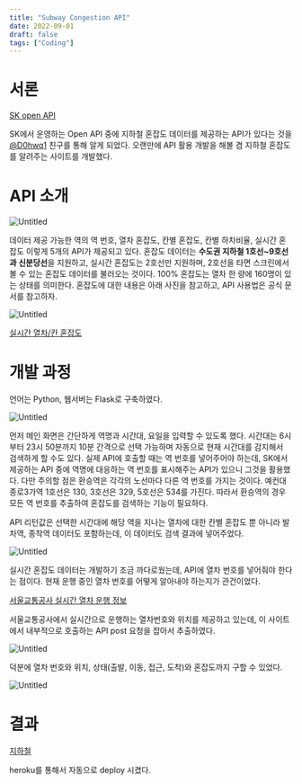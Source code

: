 ```yaml
---
title: "Subway Congestion API"
date: 2022-09-01
draft: false
tags: ["Coding"]
---
```


# 서론

[SK open API](https://openapi.sk.com/API/detail?svcSeq=54)

SK에서 운영하는 Open API 중에 지하철 혼잡도 데이터를 제공하는 API가 있다는 것을 [@D0hwq1](https://github.com/d0hwq1) 친구를 통해 알게 되었다. 오랜만에 API 활용 개발을 해볼 겸 지하철 혼잡도를 알려주는 사이트를 개발했다.

# API 소개

![Untitled](/img/subway-congestion-api/1.png)

데이터 제공 가능한 역의 역 번호, 열차 혼잡도, 칸별 혼잡도, 칸별 하차비율, 실시간 혼잡도 이렇게 5개의 API가 제공되고 있다. 혼잡도 데이터는 **수도권 지하철 1호선~9호선과 신분당선**을 지원하고, 실시간 혼잡도는 2호선만 지원하며, 2호선을 타면 스크린에서 볼 수 있는 혼잡도 데이터를 불러오는 것이다. 100% 혼잡도는 열차 한 량에 160명이 있는 상태를 의미한다. 혼잡도에 대한 내용은 아래 사진을 참고하고, API 사용법은 공식 문서를 참고하자.

![Untitled](/img/subway-congestion-api/2.png)

[실시간 열차/칸 혼잡도](https://skopenapi.readme.io/reference/%EC%8B%A4%EC%8B%9C%EA%B0%84-%EC%97%B4%EC%B0%A8%EC%B9%B8-%ED%98%BC%EC%9E%A1%EB%8F%84)

# 개발 과정

언어는 Python, 웹서버는 Flask로 구축하였다.

![Untitled](/img/subway-congestion-api/3.png)

먼저 메인 화면은 간단하게 역명과 시간대, 요일을 입력할 수 있도록 했다. 시간대는 6시부터 23시 50분까지 10분 간격으로 선택 가능하며 자동으로 현재 시간대를 감지해서 검색하게 할 수도 있다. 실제 API에 호출할 때는 역 번호를 넣어주어야 하는데, SK에서 제공하는 API 중에 역명에 대응하는 역 번호를 표시해주는 API가 있으니 그것을 활용했다. 다만 주의할 점은 환승역은 각각의 노선마다 다른 역 번호를 가지는 것이다. 예컨대 종로3가역 1호선은 130, 3호선은 329, 5호선은 534를 가진다. 따라서 환승역의 경우 모든 역 번호를 추출하여 혼잡도를 검색하는 기능이 필요하다.

API 리턴값은 선택한 시간대에 해당 역을 지나는 열차에 대한 칸별 혼잡도 뿐 아니라 발차역, 종착역 데이터도 포함하는데, 이 데이터도 검색 결과에 넣어주었다.

![Untitled](/img/subway-congestion-api/4.png)

실시간 혼잡도 데이터는 개발하기 조금 까다로웠는데, API에 열차 번호를 넣어줘야 한다는 점이다. 현재 운행 중인 열차 번호를 어떻게 알아내야 하는지가 관건이었다. 

[서울교통공사 실시간 열차 운행 정보](https://smapp.seoulmetro.co.kr:58443/traininfo/traininfoUserView.do)

서울교통공사에서 실시간으로 운행하는 열차번호와 위치를 제공하고 있는데, 이 사이트에서 내부적으로 호출하는 API post 요청을 잡아서 추출하였다.

![Untitled](/img/subway-congestion-api/5.png)

덕분에 열차 번호와 위치, 상태(출발, 이동, 접근, 도착)와 혼잡도까지 구할 수 있었다.

![Untitled](/img/subway-congestion-api/0.png)

# 결과

[지하철](https://subway-congestion.herokuapp.com/)

heroku를 통해서 자동으로 deploy 시켰다.